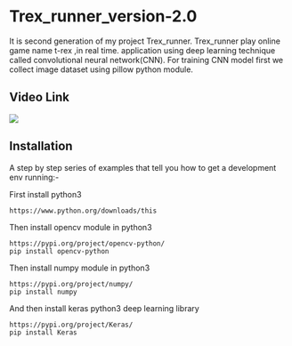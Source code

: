 # Trex_runner_version-2.0
It is second generation of my project Trex_runner. Trex_runner play online game name t-rex ,in real time. application using deep learning technique called convolutional neural network(CNN).
For training CNN model first we collect image dataset using pillow python module. 

## Video Link
[![](http://img.youtube.com/vi/X39QjDOQr8M/0.jpg)](http://www.youtube.com/watch?v=X39QjDOQr8M "")

## Installation

A step by step series of examples that tell you how to get a development env running:-

First install python3 

```
https://www.python.org/downloads/this 
```

Then install opencv module in python3 

```
https://pypi.org/project/opencv-python/
pip install opencv-python
```

Then install numpy module in python3

```
https://pypi.org/project/numpy/
pip install numpy
```
And then install keras python3 deep learning library

```
https://pypi.org/project/Keras/
pip install Keras
```





